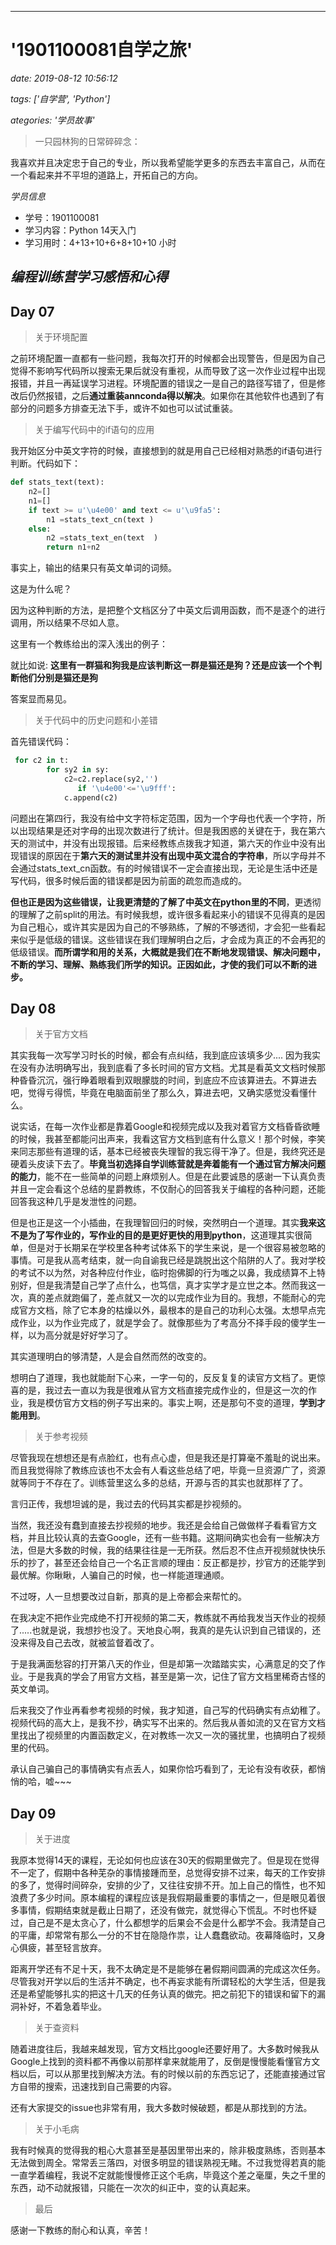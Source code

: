 
---
# '1901100081自学之旅'

*date: 2019-08-12 10:56:12*

*tags: ['自学营', 'Python']*

*ategories: '学员故事'*

>一只园林狗的日常碎碎念：

我喜欢并且决定忠于自己的专业，所以我希望能学更多的东西去丰富自己，从而在一个看起来并不平坦的道路上，开拓自己的方向。

*学员信息*
- 学号：1901100081
- 学习内容：Python 14天入门
- 学习用时：4+13+10+6+8+10+10 小时

*编程训练营学习感悟和心得*
---

## Day 07

>关于环境配置

之前环境配置一直都有一些问题，我每次打开的时候都会出现警告，但是因为自己觉得不影响写代码所以搜索无果后就没有重视，从而导致了这一次作业过程中出现报错，并且一再延误学习进程。环境配置的错误之一是自己的路径写错了，但是修改后仍然报错，之后**通过重装annconda得以解决**。如果你在其他软件也遇到了有部分的问题多方排查无法下手，或许不如也可以试试重装。

>关于编写代码中的if语句的应用

我开始区分中英文字符的时候，直接想到的就是用自己已经相对熟悉的if语句进行判断。代码如下：

```python
def stats_text(text):
    n2=[]
    n1=[]
    if text >= u'\u4e00' and text <= u'\u9fa5':
        n1 =stats_text_cn(text )
    else:
        n2 =stats_text_en(text  ) 
        return n1+n2               
```
事实上，输出的结果只有英文单词的词频。

这是为什么呢？

因为这种判断的方法，是把整个文档区分了中英文后调用函数，而不是逐个的进行调用，所以结果不尽如人意。

这里有一个教练给出的深入浅出的例子：

就比如说: **这里有一群猫和狗我是应该判断这一群是猫还是狗？还是应该一个个判断他们分别是猫还是狗**

答案显而易见。

>关于代码中的历史问题和小差错

首先错误代码：
```python
 for c2 in t:
        for sy2 in sy:
            c2=c2.replace(sy2,'')
               if '\u4e00'<='\u9fff':
            c.append(c2)
```

问题出在第四行，我没有给中文字符标定范围，因为一个字母也代表一个字符，所以出现结果是还对字母的出现次数进行了统计。但是我困惑的关键在于，我在第六天的测试中，并没有出现报错。后来经教练点拨我才知道，第六天的作业中没有出现错误的原因在于**第六天的测试里并没有出现中英文混合的字符串**，所以字母并不会通过stats_text_cn函数。有的时候错误不一定会直接出现，无论是生活中还是写代码，很多时候后面的错误都是因为前面的疏忽而造成的。

**但也正是因为这些错误，让我更清楚的了解了中英文在python里的不同**，更透彻的理解了之前split的用法。有时候我想，或许很多看起来小的错误不见得真的是因为自己粗心，或许其实是因为自己的不够熟练，了解的不够透彻，才会犯一些看起来似乎是低级的错误。这些错误在我们理解明白之后，才会成为真正的不会再犯的低级错误。**而所谓学和用的关系，大概就是我们在不断地发现错误、解决问题中，不断的学习、理解、熟练我们所学的知识。正因如此，才使的我们可以不断的进步。**



## Day 08
>关于官方文档

其实我每一次写学习时长的时候，都会有点纠结，我到底应该填多少....
因为我实在没有办法明确写出，我到底看了多长时间的官方文档。尤其是看英文文档时候那种昏昏沉沉，强行睁着眼看到双眼朦胧的时间，到底应不应该算进去。不算进去吧，觉得亏得慌，毕竟在电脑面前坐了那么久，算进去吧，又确实感觉没看懂什么。

说实话，在每一次作业都是靠着Google和视频完成以及我对着官方文档昏昏欲睡的时候，我甚至都能问出声来，我看这官方文档到底有什么意义！那个时候，李笑来同志那些有道理的话，基本已经被丧失理智的我忘得干净了。但是，我终究还是硬着头皮读下去了。**毕竟当初选择自学训练营就是奔着能有一个通过官方解决问题的能力**，能不在一些简单的问题上麻烦别人。但是在此要诚恳的感谢一下认真负责并且一定会看这个总结的星爵教练，不仅耐心的回答我关于编程的各种问题，还能回答我这种几乎是发泄性的问题。

但是也正是这一个小插曲，在我理智回归的时候，突然明白一个道理。其实**我来这不是为了写作业的，写作业的目的是更好更快的用到python**，这道理其实很简单，但是对于长期呆在学校里各种考试体系下的学生来说，是一个很容易被忽略的事情。可是我从高考结束，就一向自谕我已经是跳脱出这个陷阱的人了。我对学校的考试不以为然，对各种应付作业，临时抱佛脚的行为嗤之以鼻，我成绩算不上特别好，但是我清楚自己学了点什么，也笃信，真才实学才是立世之本。然而我这一次，真的差点就跑偏了，差点就又一次的以完成作业为目的。我想，不能耐心的完成官方文档，除了它本身的枯燥以外，最根本的是自己的功利心太强。太想早点完成作业，以为作业完成了，就是学会了。就像那些为了考高分不择手段的傻学生一样，以为高分就是好好学习了。

其实道理明白的够清楚，人是会自然而然的改变的。

想明白了道理，我也就能耐下心来，一字一句的，反反复复的读官方文档了。更惊喜的是，我过去一直以为我是很难从官方文档直接完成作业的，但是这一次的作业，我是模仿官方文档的例子写出来的。事实上啊，还是那句不变的道理，**学到才能用到**。


>关于参考视频

尽管我现在想想还是有点脸红，也有点心虚，但是我还是打算毫不羞耻的说出来。而且我觉得除了教练应该也不太会有人看这些总结了吧，毕竟一旦资源广了，资源就等同于不存在了。训练营里这么多的总结，开源与否的其实也就那样了了。

言归正传，我想坦诚的是，我过去的代码其实都是抄视频的。

当然，我还没有蠢到直接去抄视频的地步。我还是会给自己做做样子看看官方文档，并且比较认真的去查Google，还有一些书籍。这期间确实也会有一些解决方法，但是大多数的时候，我的结果往往是一无所获。然后忍不住点开视频就快快乐乐的抄了，甚至还会给自己一个名正言顺的理由：反正都是抄，抄官方的还能学到最优解。你瞅瞅，人骗自己的时候，也一样能道理通顺。

不过呀，人一旦想要改过自新，那真的是上帝都会来帮忙的。

在我决定不把作业完成绝不打开视频的第二天，教练就不再给我发当天作业的视频了.....也就是说，我想抄也没了。天地良心啊，我真的是先认识到自己错误的，还没来得及自己去改，就被监督着改了。

于是我满面愁容的打开第八天的作业，但是却第一次踏踏实实，心满意足的交了作业。于是我真的学会了用官方文档，甚至是第一次，记住了官方文档里稀奇古怪的英文单词。

后来我交了作业再看参考视频的时候，我才知道，自己写的代码确实有点幼稚了。视频代码的高大上，是我不抄，确实写不出来的。然后我从善如流的又在官方文档里找出了视频里的内置函数定义，在对教练一次又一次的骚扰里，也搞明白了视频里的代码。

承认自己骗自己的事情确实有点丢人，如果你恰巧看到了，无论有没有收获，都悄悄的哈，嘘~~~


## Day 09

>关于进度

我原本觉得14天的课程，无论如何也应该在30天的假期里做完了。但是现在觉得不一定了，假期中各种芜杂的事情接踵而至，总觉得安排不过来，每天的工作安排的多了，觉得时间碎杂，安排的少了，又往往安排不开。加上自己的惰性，也不知浪费了多少时间。原本编程的课程应该是我假期最重要的事情之一，但是眼见着很多事情，假期结束就是截止日期了，还没有做完，就觉得心下慌乱。不时也怀疑过，自己是不是太贪心了，什么都想学的后果会不会是什么都学不会。我清楚自己的平庸，却常常有那么一分的不甘在隐隐作祟，让人蠢蠢欲动。夜幕降临时，又身心俱疲，甚至轻言放弃。

距离开学还有不足十天，我不太确定是不是能够在暑假期间圆满的完成这次任务。尽管我对开学以后的生活并不确定，也不再妄求能有所谓轻松的大学生活，但是我还是希望能够扎实的把这十几天的任务认真的做完。把之前犯下的错误和留下的漏洞补好，不着急着毕业。


>关于查资料

随着进度往后，我越来越发现，官方文档比google还要好用了。大多数时候我从Google上找到的资料都不再像以前那样拿来就能用了，反倒是慢慢能看懂官方文档以后，可以从那里找到解决方法。有的时候以前的东西忘记了，还能直接通过官方自带的搜索，迅速找到自己需要的内容。

还有大家提交的issue也非常有用，我大多数时候破题，都是从那找到的方法。

>关于小毛病

我有时候真的觉得我的粗心大意甚至是基因里带出来的，除非极度熟练，否则基本无法做到周全。常常丢三落四，对很多明显的错误熟视无睹。不过我觉得若真的能一直学着编程，我说不定就能慢慢修正这个毛病，毕竟这个差之毫厘，失之千里的东西，动不动就报错，只能在一次次的纠正中，变的认真起来。

>最后

感谢一下教练的耐心和认真，辛苦！

